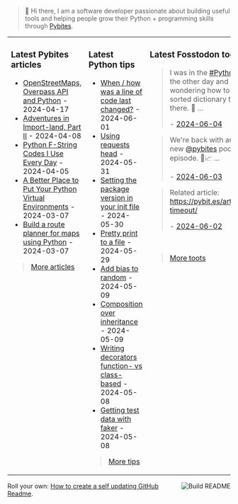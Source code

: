 > 👋 Hi there, I am a software developer passionate about building useful tools and helping people grow their Python + programming skills through <a href="https://pybit.es" target="_blank">Pybites</a>.

<table><tr><td valign="top" width="33%">

### Latest Pybites articles

<ul>

  <li><a href="https://pybit.es/articles/openstreetmaps-overpass-api-and-python/" target="_blank">OpenStreetMaps, Overpass API and Python</a> - 2024-04-17</li>

  <li><a href="https://pybit.es/articles/adventures-in-import-land-part-ii/" target="_blank">Adventures in Import-land, Part II</a> - 2024-04-08</li>

  <li><a href="https://pybit.es/articles/python-f-string-codes-i-use-every-day/" target="_blank">Python F-String Codes I Use Every Day</a> - 2024-04-05</li>

  <li><a href="https://pybit.es/articles/a-better-place-to-put-your-python-virtual-environments/" target="_blank">A Better Place to Put Your Python Virtual Environments</a> - 2024-03-07</li>

  <li><a href="https://pybit.es/articles/build-a-route-planner-for-maps-using-python/" target="_blank">Build a route planner for maps using Python</a> - 2024-03-07</li>

</ul>

> <a href="https://pybit.es/articles/" target="_blank">More articles</a>


</td><td valign="top" width="34%">

### Latest Python tips

<ul>

  <li><a href="https://github.com/bbelderbos/bobcodesit/blob/main/notes/20240601101301.md" target="_blank">When / how was a line of code last changed?</a> - 2024-06-01</li>

  <li><a href="https://github.com/bbelderbos/bobcodesit/blob/main/notes/20240531100650.md" target="_blank">Using requests head</a> - 2024-05-31</li>

  <li><a href="https://github.com/bbelderbos/bobcodesit/blob/main/notes/20240530111719.md" target="_blank">Setting the package version in your init file</a> - 2024-05-30</li>

  <li><a href="https://github.com/bbelderbos/bobcodesit/blob/main/notes/20240529114443.md" target="_blank">Pretty print to a file</a> - 2024-05-29</li>

  <li><a href="https://github.com/bbelderbos/bobcodesit/blob/main/notes/20240509112058.md" target="_blank">Add bias to random</a> - 2024-05-09</li>

  <li><a href="https://github.com/bbelderbos/bobcodesit/blob/main/notes/20240509111232.md" target="_blank">Composition over inheritance</a> - 2024-05-09</li>

  <li><a href="https://github.com/bbelderbos/bobcodesit/blob/main/notes/20240508134342.md" target="_blank">Writing decorators function- vs class-based</a> - 2024-05-08</li>

  <li><a href="https://github.com/bbelderbos/bobcodesit/blob/main/notes/20240508132544.md" target="_blank">Getting test data with faker</a> - 2024-05-08</li>

</ul>

> <a href="https://github.com/bbelderbos/bobcodesit" target="_blank">More tips</a>


</td><td valign="top" width="33%">

### Latest Fosstodon toots


  <blockquote>
  <p>I was in the <a class="mention hashtag" href="https://fosstodon.org/tags/Python" rel="tag">#<span>Python</span></a> debugger the other day and I was wondering how to write a sorted dictionary to a file while there. 💪 ...</p>
  - <a href="https://fosstodon.org/@bbelderbos/112557766382101083" target="_blank">2024-06-04</a>
  </blockquote>

  <blockquote>
  <p>We're back with an inspiring new <span class="h-card"><a class="u-url mention" href="https://fosstodon.org/@pybites">@<span>pybites</span></a></span> podcast episode. 🎉📈 ...</p>
  - <a href="https://fosstodon.org/@bbelderbos/112551602211827837" target="_blank">2024-06-03</a>
  </blockquote>

  <blockquote>
  <p>Related article: <a href="https://pybit.es/articles/pytest-timeout/" rel="nofollow noopener noreferrer" target="_blank"><span class="invisible">https://</span><span class="ellipsis">pybit.es/articles/pytest-timeo</span><span class="invisible">ut/</span></a></p>
  - <a href="https://fosstodon.org/@bbelderbos/112547227546949338" target="_blank">2024-06-02</a>
  </blockquote>


<br>

> <a href="https://fosstodon.org/@bbelderbos" target="_blank">More toots</a>


</td></tr></table>

<a href="https://github.com/bbelderbos/bbelderbos/actions" target="_blank"><img src="https://github.com/bbelderbos/bbelderbos/workflows/Daily%20Update/badge.svg" align="right" alt="Build README"></a>Roll your own: <a href="https://pybit.es/articles/how-to-create-a-self-updating-github-readme/" target="_blank">How to create a self updating GitHub Readme</a>.